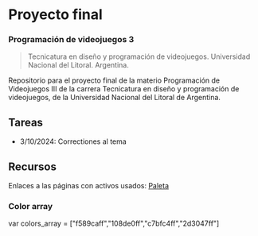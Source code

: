 # Proyecto final
### Programación de videojuegos 3
> Tecnicatura en diseño y programación de videojuegos. Universidad Nacional del Litoral. Argentina.

Repositorio para el proyecto final de la materio Programación de Videojuegos III de la carrera Tecnicatura en diseño y programación de videojuegos, de la Universidad Nacional del Litoral de Argentina.

## Tareas
- 3/10/2024: Correctiones al tema

## Recursos
Enlaces a las páginas con activos usados:
[Paleta](https://coolors.co/f589ca-108de0-c7bfc4-2d3047)
### Color array
var colors_array = ["f589caff","108de0ff","c7bfc4ff","2d3047ff"]
